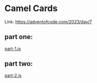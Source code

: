 # Camel Cards

Link: https://adventofcode.com/2023/day/7

## part one:
[part-1.js](part-1.js)

## part two:
[part-2.js](part-2.js)
